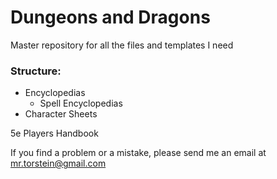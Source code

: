 # Dungeons and Dragons
Master repository for all the files and templates I need

### Structure:
  - Encyclopedias
    - Spell Encyclopedias
  - Character Sheets

5e Players Handbook


If you find a problem or a mistake, please send me an email at mr.torstein@gmail.com
